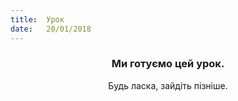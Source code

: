 ```yaml
---
title:  Урок
date:   20/01/2018
---
```


### <center>Ми готуємо цей урок.</center>
<center>Будь ласка, зайдіть пізніше.</center>